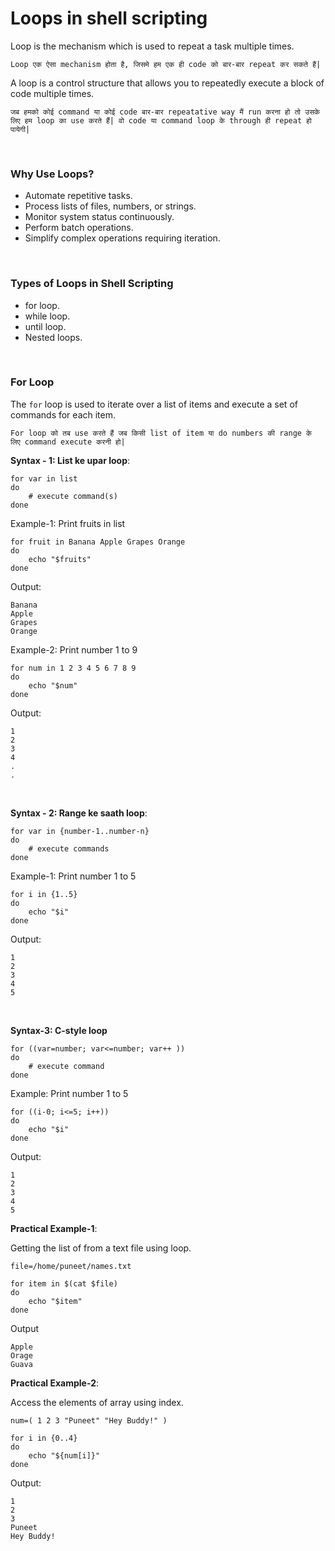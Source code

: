 # Loops in shell scripting

Loop is the mechanism which is used to repeat a task multiple times.

```Loop एक ऐसा mechanism होता है, जिसमे हम एक ही code को बार-बार repeat कर सकते हैं|```

A loop is a control structure that allows you to repeatedly execute a block of code multiple times.

```जब हमको कोई command या कोई code बार-बार repeatative way मैं run करना हो तो उसके लिए हम loop का use करते हैं| वो code या command loop के through ही repeat हो पायेगी|```

<br>

### Why Use Loops?

- Automate repetitive tasks.
- Process lists of files, numbers, or strings.
- Monitor system status continuously.
- Perform batch operations.
- Simplify complex operations requiring iteration.

<br>

### Types of Loops in Shell Scripting

- for loop.
- while loop.
- until loop.
- Nested loops.

<br>

### For Loop

The ```for``` loop is used to iterate over a list of items and execute a set of commands for each item.

```For loop को तब use करते हैं जब किसी list of item या do numbers की range के लिए command execute करनी हो|```

**Syntax - 1: List ke upar loop**:
```
for var in list
do
    # execute command(s)
done
```

Example-1: Print fruits in list
```
for fruit in Banana Apple Grapes Orange
do
    echo "$fruits"
done
```
Output:
```
Banana
Apple
Grapes
Orange
```

Example-2: Print number 1 to 9
```
for num in 1 2 3 4 5 6 7 8 9
do
    echo "$num"
done
```
Output:
```
1
2
3
4
.
.

```

<br>

**Syntax - 2: Range ke saath loop**:
```
for var in {number-1..number-n}
do
    # execute commands
done
```

Example-1: Print number 1 to 5
```
for i in {1..5}
do
    echo "$i"
done
```
Output:
```
1
2
3
4
5
```

<br>

**Syntax-3: C-style loop**
```
for ((var=number; var<=number; var++ ))
do
    # execute command
done
```

Example: Print number 1 to 5
```
for ((i-0; i<=5; i++))
do
    echo "$i"
done
```
Output:
```
1
2
3
4
5
```

**Practical Example-1**:

Getting the list of from a text file using loop.

```
file=/home/puneet/names.txt

for item in $(cat $file)
do
    echo "$item"
done
```
Output
```
Apple
Orage
Guava
```

**Practical Example-2**:

Access the elements of array using index.

```
num=( 1 2 3 "Puneet" "Hey Buddy!" )

for i in {0..4}
do
    echo "${num[i]}"
done
```
Output:
```
1
2
3
Puneet
Hey Buddy!
```

